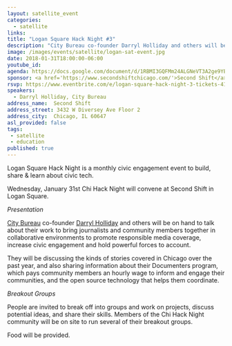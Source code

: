 ```yaml
---
layout: satellite_event
categories:
  - satellite
links:
title: "Logan Square Hack Night #3"
description: "City Bureau co-founder Darryl Holliday and others will be on hand to talk about their work to bring journalists and community members together in collaborative environments to promote responsible media coverage, increase civic engagement and hold powerful forces to account. "
image: /images/events/satellite/logan-sat-event.jpg
date: 2018-01-31T18:00:00-06:00
youtube_id:
agenda: https://docs.google.com/document/d/1RBMI3GQFMm24ALGNeVT3A2ge9YE5c9SC6v3M5Zy0Mvw/edit#
sponsor: <a href='https://www.secondshiftchicago.com/'>Second Shift</a>
rsvp: https://www.eventbrite.com/e/logan-square-hack-night-3-tickets-41854993412
speakers:
  - Darryl Holliday, City Bureau
address_name:  Second Shift
address_street: 3432 W Diversey Ave Floor 2
address_city:  Chicago, IL 60647
asl_provided: false
tags: 
 - satellite
 - education
published: true
---
```


Logan Square Hack Night is a monthly civic engagement event to build, share & learn about civic tech.

Wednesday, January 31st Chi Hack Night will convene at Second Shift in Logan Square.

*Presentation*

[City Bureau](https://www.citybureau.org/) co-founder [Darryl Holliday](https://twitter.com/d_holli) and others will be on hand to talk about their work to bring journalists and community members together in collaborative environments to promote responsible media coverage, increase civic engagement and hold powerful forces to account.

They will be discussing the kinds of stories covered in Chicago over the past year, and also sharing information about their Documenters program, which pays community members an hourly wage to inform and engage their communities, and the open source technology that helps them coordinate.

*Breakout Groups*

People are invited to break off into groups and work on projects, discuss potential ideas, and share their skills. Members of the Chi Hack Night community will be on site to run several of their breakout groups.

Food will be provided.
